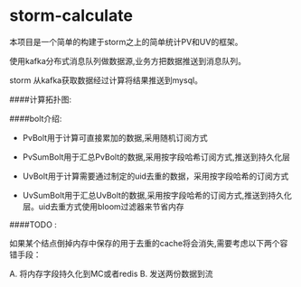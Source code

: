 storm-calculate
==============

本项目是一个简单的构建于storm之上的简单统计PV和UV的框架。

使用kafka分布式消息队列做数据源,业务方把数据推送到消息队列。

storm 从kafka获取数据经过计算将结果推送到mysql。

####计算拓扑图:




####bolt介绍:

- PvBolt用于计算可直接累加的数据,采用随机订阅方式
 
- PvSumBolt用于汇总PvBolt的数据,采用按字段哈希订阅方式,推送到持久化层
  
- UvBolt用于计算需要通过制定的uid去重的数据，采用按字段哈希的订阅方式

- UvSumBolt用于汇总UvBolt的数据,采用按字段哈希的订阅方式,推送到持久化层。uid去重方式使用bloom过滤器来节省内存

####TODO :

如果某个结点倒掉内存中保存的用于去重的cache将会消失,需要考虑以下两个容错手段：

A.  将内存字段持久化到MC或者redis
B.  发送两份数据到流
